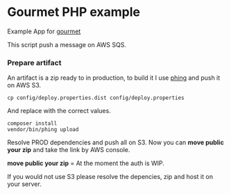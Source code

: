# Gourmet PHP example
Example App for [gourmet](https://github.com/gianarb/gourmet)

This script push a message on AWS SQS.

### Prepare artifact
An artifact is a zip ready to in production, to build it I use 
[phing](http://www.phing.info/) and push it on AWS S3.

```
cp config/deploy.properties.dist config/deploy.properties
```
And replace with the correct values.
```
composer install
vendor/bin/phing upload
```
Resolve PROD dependencies and push all on S3. Now you can **move public your zip** and
take the link by AWS console.

**move public your zip** = At the moment the auth is WIP.

If you would not use S3 please resolve the depencies, zip and host it on your server.
